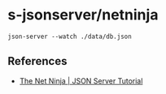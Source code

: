 # s-jsonserver/netninja

```shell
json-server --watch ./data/db.json
```

## References

- [The Net Ninja | JSON Server Tutorial](https://www.youtube.com/playlist?list=PL4cUxeGkcC9i2v2ZqJgydXIcRq_ZizIdD)

